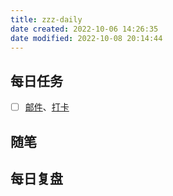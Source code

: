 ```yaml
---
title: zzz-daily
date created: 2022-10-06 14:26:35
date modified: 2022-10-08 20:14:44
---
```


## 每日任务

- [ ] [邮件](https://email.ustc.edu.cn/coremail/)、[打卡](https://weixine.ustc.edu.cn/2020/login)

## 随笔

## 每日复盘
